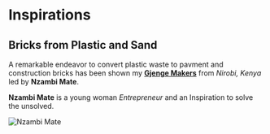 # Inspirations

## Bricks from Plastic and Sand

A remarkable endeavor to convert plastic waste to pavment and construction bricks has been shown my **[Gjenge Makers](https://www.gjenge.co.ke/ "Gjenge Makers")** from *Nirobi, Kenya* led by **Nzambi Mate**.

**Nzambi Mate** is a young woman *Entrepreneur* and an Inspiration to solve the unsolved.

![Nzambi Mate](https://external-content.duckduckgo.com/iu/?u=https%3A%2F%2Fnews-lt.gismeteo.st%2F2021%2F07%2F48d86d93.jpg&f=1&nofb=1)